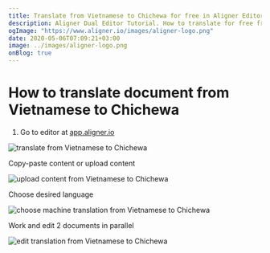 ```yaml
---
title: Translate from Vietnamese to Chichewa for free in Aligner Editor
description: Aligner Dual Editor Tutorial. How to translate for free from Vietnamese to Chichewa. Aligner is multilingual document management platform. 
ogImage: "https://www.aligner.io/images/aligner-logo.png"
date: 2020-05-06T07:09:21+03:00
image: ../images/aligner-logo.png
onBlog: true
---
```


# How to translate document from Vietnamese to Chichewa

1. Go to editor at [app.aligner.io](https://app.aligner.io "Aligner App web page")

![translate from Vietnamese to Chichewa](../aligner-blank-editor.png "translate from Vietnamese to Chichewa")

Copy-paste content or upload content

![upload content from Vietnamese to Chichewa](../aligner-uploaded-document.png "upload content from Vietnamese to Chichewa")

Choose desired language

![choose machine translation from Vietnamese to Chichewa](../aligner-language-dropdown.png "choose machine translation from Vietnamese to Chichewa")

Work and edit 2 documents in parallel

![edit translation from Vietnamese to Chichewa](../aligner-double-sitded-editor.png "edit translation from Vietnamese to Chichewa")

